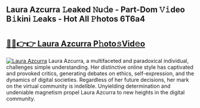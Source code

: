 ## Laura Azcurra 𝙻eaked 𝙽u𝚍e - Part-Dom 𝚅𝚒deo B𝚒kini 𝙻eaks - Hot All 𝙿hotos 6T6a4

# <h2><a href="http://ld0jk21.urlbe.top/?page=Laura+Azcurra">🔗🔗👉👉 Laura Azcurra P𝚑oto𝚜Vid𝚎o</a></h2>

[![Laura Azcurra](https://i.imgur.com/eBuTRDB.gif)](http://ld0jk21.urlbe.top/?page=Laura+Azcurra)
Laura Azcurra, a multifaceted and paradoxical individual, challenges simple understanding. Her distinctive online style has captivated and provoked critics, generating debates on ethics, self-expression, and the dynamics of digital societies. Regardless of her future decisions, her mark on the virtual community is indelible. Unyielding determination and undeniable magnetism propel Laura Azcurra to new heights in the digital community.

